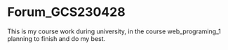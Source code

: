 # Forum_GCS230428
This is my course work during university, in the course web_programing_1
planning to finish and do my best.
